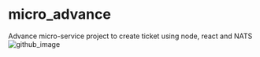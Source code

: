 # micro_advance
Advance micro-service project to create ticket using node, react and NATS
![github_image](https://github.com/suyxx/micro_advance/assets/30270626/e2762fec-44e5-4e01-bc1d-d82773b7da37)
